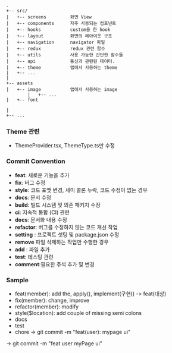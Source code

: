 ```
.
+-- src/
|   +-- screens         화면 View
|   +-- components      자주 사용되는 컴포넌트
|   +-- hooks           custom을 한 hook
|   +-- layout          화면의 레아이웃 구조 
|   +-- navigation      navigator 파일
|   +-- redux           redux 관련 함수
|   +-- utils           사용 가능한 간단한 함수들
|   +-- api             통신과 관련된 데이터.
|   +-- theme           앱에서 사용하는 theme
|   +-- ...
|
+-- assets
|   +-- image           앱에서 사용하는 image
        |   +-- ...
|   +-- font

|
+-- ...
```

### Theme 관련
- ThemeProvider.tsx, ThemeType.ts만 수정

### Commit Convention
- **feat**: 새로운 기능을 추가
- **fix**: 버그 수정
- **style**: 코드 포맷 변경, 세미 콜론 누락, 코드 수정이 없는 경우
- **docs**: 문서 수정
- **build**: 빌드 시스템 및 의존 패키지 수정
- **ci**: 지속적 통합 (CI) 관련
- **docs**: 문서화 내용 수정
- **refactor**: 버그를 수정하지 않는 코드 개선 작업
- **setting** : 프로젝트 셋팅 및 package.json 수정
- **remove** 파일 삭제하는 작업만 수행한 경우
- **add** : 파일 추가
- **test**: 테스팅 관련
- **comment**:필요한 주석 추가 및 변경


### Sample
- feat(member): add the, apply(), implement(구현()  -> feat(대상)
- fix(member): change, improve
- refactor(member): modify
- style($location): add couple of missing semi colons
- docs
- test
- chore
-> git commit -m "feat(user): mypage ui"


-> git commit -m "feat user myPage ui"
